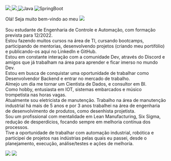 
[<img src="https://img.shields.io/badge/linkedin-%230077B5.svg?&style=for-the-badge&logo=linkedin&logoColor=white" />](https://www.linkedin.com/in/eliezer-moraes-silva-80b68010b/)<a href="https://wa.me/5519981374137" alt="WhatsApp" target="_blank"> <img src="https://img.shields.io/badge/-WhatsApp-25d366?style=flat-square&labelColor=25d366&logo=whatsapp&logoColor=white&link=https://wa.me/5519981374137"/> </a>![Java](https://img.shields.io/badge/-Java-333333?style=flat&logo=Java&logoColor=007396) ![SpringBoot](https://img.shields.io/badge/-Spring%20Boot-333333?style=flat&logo=spring-boot)

Olá! Seja muito bem-vindo ao meu <a href="https://github.com/eliezermoraesss" alt="github" target="_blank"><img src="https://img.shields.io/badge/GitHub-000000?&style=flat-square&logo=GitHub&logoColor=white"></a><br><br>
Sou estudante de Engenharia de Controle e Automação, com formação prevista para 12/2022. <br>
Estou fazendo muitos cursos na área de TI, cursando bootcamps, participando de mentorias, desenvolvendo projetos (criando meu portifólio) e publicando-os aqui no LinkedIn e GitHub. <br>
Estou em constante interação com a comunidade Dev, através do Discord e amigos que já trabalham na área para aprender e ficar imerso no mundo Dev. <br>
Estou em busca de conquistar uma oportunidade de trabalhar como Desenvolvendor Backend e entrar no mercado de trabalho. <br>
Almejo um dia me tornar um Cientista de Dados, e consultor em BI. <br>
Como hobby, entusiasta em IOT, sistemas embarcados e músico trompetista nas horas vagas. <br>
Atualmente sou eletricista de manutenção. Trabalho na área de manutenção industrial há mais de 5 anos e por 3 anos trabalhei na área de engenharia de desenvolvimento de produtos, como desenhista projetista. <br>
Sou um profissional com mentalidade em Lean Manufacturing, Six Sigma, redução de desperdícios, focando sempre em melhoria contínua dos processos. <br>
Tive a oportunidade de trabalhar com automação industrial, robótica e participei de projetos nas indústrias pelas quais eu passei, desde o planejamento, execução, análise/testes e ações de melhoría.

<img src="https://github-readme-stats-eight-theta.vercel.app/api/top-langs/?username=eliezermoraesss&layout=compact&langs_count=8&theme=tokyonight&include_all_commits=true&count_private=true"/>

<img src="https://github-readme-stats.vercel.app/api?username=eliezermoraesss&show_icons=true&theme=tokyonight"/>
